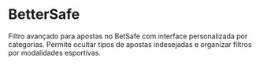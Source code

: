 # BetterSafe
 Filtro avançado para apostas no BetSafe com interface personalizada por categorias. Permite ocultar tipos de apostas indesejadas e organizar filtros por modalidades esportivas.
